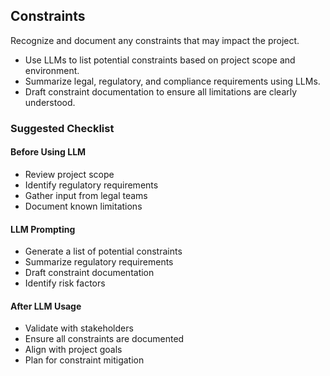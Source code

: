 ## Constraints

Recognize and document any constraints that may impact the project.

- Use LLMs to list potential constraints based on project scope and environment.
- Summarize legal, regulatory, and compliance requirements using LLMs.
- Draft constraint documentation to ensure all limitations are clearly understood.

### Suggested Checklist

#### Before Using LLM
  - Review project scope
  - Identify regulatory requirements
  - Gather input from legal teams
  - Document known limitations

#### LLM Prompting
  - Generate a list of potential constraints
  - Summarize regulatory requirements
  - Draft constraint documentation
  - Identify risk factors

#### After LLM Usage
  - Validate with stakeholders
  - Ensure all constraints are documented
  - Align with project goals
  - Plan for constraint mitigation
